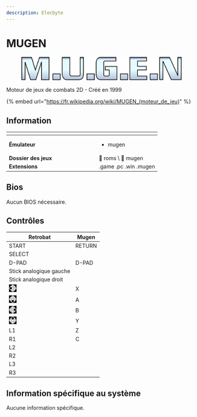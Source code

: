 ```yaml
---
description: Elecbyte
---
```


# MUGEN

<div align="left">

<figure><img src="https://raw.githubusercontent.com/fabricecaruso/es-theme-carbon/52ff37c9e265587d006945a2ba695b5a962b3a3d/art/logos/mugen.svg" alt=""><figcaption></figcaption></figure>

</div>

Moteur de jeux de combats 2D - Créé en 1999

{% embed url="https://fr.wikipedia.org/wiki/MUGEN_(moteur_de_jeu)" %}

## Information

<table data-header-hidden><thead><tr><th width="224"></th><th></th></tr></thead><tbody><tr><td><strong>Émulateur</strong></td><td><ul><li>mugen</li></ul></td></tr><tr><td><strong>Dossier des jeux</strong></td><td><span data-gb-custom-inline data-tag="emoji" data-code="1f4c2">📂</span> roms \ <span data-gb-custom-inline data-tag="emoji" data-code="1f4c2">📂</span> mugen</td></tr><tr><td><strong>Extensions</strong></td><td>.game .pc .win .mugen</td></tr></tbody></table>

## Bios

Aucun BIOS nécessaire.

## Contrôles

| Retrobat                                       | Mugen  |
| ---------------------------------------------- | ------ |
| START                                          | RETURN |
| SELECT                                         |        |
| D-PAD                                          | D-PAD  |
| Stick analogique gauche                        |        |
| Stick analogique droit                         |        |
| ![](<../../../.gitbook/assets/image (32).png>) | X      |
| ![](<../../../.gitbook/assets/image (19).png>) | A      |
| ![](<../../../.gitbook/assets/image (6).png>)  | B      |
| ![](<../../../.gitbook/assets/image (34).png>) | Y      |
| L1                                             | Z      |
| R1                                             | C      |
| L2                                             |        |
| R2                                             |        |
| L3                                             |        |
| R3                                             |        |

## Information spécifique au système

Aucune information spécifique.
